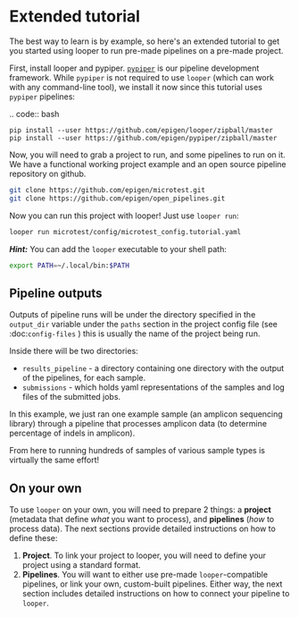 # Extended tutorial

The best way to learn is by example, so here's an extended tutorial to get you started using looper to run pre-made pipelines on a pre-made project.

First, install looper and pypiper. [`pypiper`](https://pypiper.readthedocs.io>) is our pipeline development framework. While `pypiper` is not required to use `looper` (which can work with any command-line tool), we install it now since this tutorial uses `pypiper` pipelines:

.. code:: bash

	pip install --user https://github.com/epigen/looper/zipball/master
	pip install --user https://github.com/epigen/pypiper/zipball/master


Now, you will need to grab a project to run, and some pipelines to run on it. We have a functional working project example and an open source pipeline repository on github.


```bash
git clone https://github.com/epigen/microtest.git
git clone https://github.com/epigen/open_pipelines.git
```

Now you can run this project with looper! Just use `looper run`:

```bash
looper run microtest/config/microtest_config.tutorial.yaml
```

***Hint:*** You can add the `looper` executable to your shell path:
```bash
export PATH=~/.local/bin:$PATH
```


## Pipeline outputs

Outputs of pipeline runs will be under the directory specified in the ``output_dir`` variable under the ``paths`` section in the project config file (see :doc:`config-files` ) this is usually the name of the project being run.

Inside there will be two directories:
- ``results_pipeline`` - a directory containing one directory with the output of the pipelines, for each sample.
- ``submissions`` - which holds yaml representations of the samples and log files of the submitted jobs.

In this example, we just ran one example sample (an amplicon sequencing library) through a pipeline that processes amplicon data (to determine percentage of indels in amplicon).

From here to running hundreds of samples of various sample types is virtually the same effort!


## On your own
[comment]: <> (TODO: link the defining-your-project and the connect-your-pipeline docs)
To use `looper` on your own, you will need to prepare 2 things: a **project** (metadata that define *what* you want to process), and **pipelines** (*how* to process data). The next sections provide detailed instructions on how to define these:
1. **Project**. To link your project to looper, you will need to define your project using a standard format. 
2. **Pipelines**. You will want to either use pre-made `looper`-compatible pipelines, or link your own, custom-built pipelines. Either way, the next section includes detailed instructions on how to connect your pipeline to `looper`.
